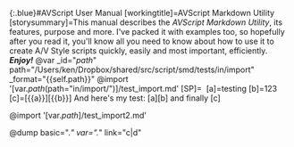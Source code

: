 {:.blue}#AVScript User Manual
[workingtitle]=AVScript&#32;Markdown&#32;Utility
[storysummary]=This manual describes the *AVScript Markdown Utility*, its features, purpose and more. I've packed it with examples too, so hopefully after you read it, you'll know all you need to know about how to use it to create A/V Style scripts quickly, easily and most important, efficiently. ***Enjoy!***
@var _id="_path_" path="/Users/ken/Dropbox/shared/src/script/smd/tests/in/import" _format="{{self.path}}"
@import '[var._path_(path="in/import/")]/test_import.md'
[SP]=&nbsp;
[a]=testing
[b]=123
[c]=[{{a}}][{{b}}]
And here's my test: [a][b] and finally [c]

@import '[var._path_]/test_import2.md'

@dump basic=".*" var=".*" link="c|d"
